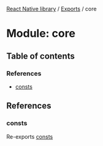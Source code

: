 [React Native library](../index.md) / [Exports](../modules.md) / core

# Module: core

## Table of contents

### References

- [consts](core.md#consts)

## References

### consts

Re-exports [consts](core_consts.md#consts)
